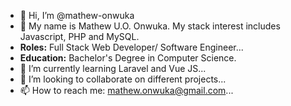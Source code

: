 - 👋 Hi, I’m @mathew-onwuka
- 👀 My name is Mathew U.O. Onwuka. My stack interest includes Javascript, PHP and MySQL. 
- **Roles:** Full Stack Web Developer/ Software Engineer...
- **Education:** Bachelor's Degree in Computer Science.
- 🌱 I’m currently learning Laravel and Vue JS...
- 💞️ I’m looking to collaborate on different projects...
- 📫 How to reach me: mathew.onwuka@gmail.com...

<!---
mathew-onwuka/mathew-onwuka is a ✨ special ✨ repository because its `README.md` (this file) appears on your GitHub profile.
You can click the Preview link to take a look at your changes.
--->
